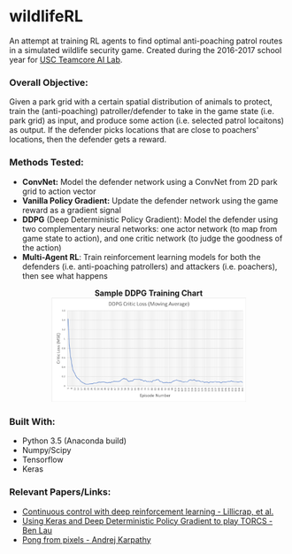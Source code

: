 # wildlifeRL

An attempt at training RL agents to find optimal anti-poaching patrol
routes in a simulated wildlife security game. Created during
the 2016-2017 school year for [USC Teamcore AI Lab](http://teamcore.usc.edu/people/Gsg/index.html).

### Overall Objective:
Given a park grid with a certain spatial distribution of animals to protect,
train the (anti-poaching) patroller/defender to take in the game state (i.e. park grid)
as input, and produce some action (i.e. selected patrol locaitons) as output.
If the defender picks locations that are close to poachers' locations, 
then the defender gets a reward.

### Methods Tested:
* **ConvNet:** Model the defender network using a ConvNet from 2D park grid to action vector
* **Vanilla Policy Gradient:** Update the defender network using the game reward as a gradient signal
* **DDPG** (Deep Deterministic Policy Gradient): Model the defender using two complementary neural networks:
one actor network (to map from game state to action), and one critic network (to judge the goodness of the action)
* **Multi-Agent RL**: Train reinforcement learning models for both the defenders (i.e. anti-poaching patrollers) and attackers (i.e. poachers), then see what happens

<p align="center">
  <b>Sample DDPG Training Chart</b>
  <br>
  <img src="ddpg-critic-loss-chart.png" width="70%"/>
</p>

### Built With:
* Python 3.5 (Anaconda build)
* Numpy/Scipy
* Tensorflow
* Keras

### Relevant Papers/Links:
* [Continuous control with deep reinforcement learning - Lillicrap, et al.](https://arxiv.org/abs/1509.02971)
* [Using Keras and Deep Deterministic Policy Gradient to play TORCS - Ben Lau](https://yanpanlau.github.io/2016/10/11/Torcs-Keras.html)
* [Pong from pixels - Andrej Karpathy](http://karpathy.github.io/2016/05/31/rl/)
